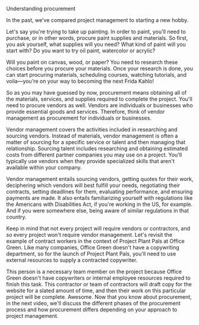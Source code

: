 Understanding procurement

In the past, we've compared project management to starting a new hobby.

Let's say you're trying to take up painting. In order to paint, you'll need to purchase, or in other words, procure paint supplies and materials. So first, you ask yourself,
what supplies will you need? What kind of paint will you start with? Do you want to try oil paint, watercolor or acrylic?

Will you paint on canvas, wood, or paper? You need to research these choices before you procure your materials. Once your research is done, you can start procuring materials,
scheduling courses, watching tutorials, and voila—you're on your way to becoming the next Frida Kahlo!

So as you may have guessed by now, procurement means obtaining all of the materials, services, and supplies required to complete the project. You'll need to procure vendors
as well. Vendors are individuals or businesses who provide essential goods and services. Therefore, think of vendor management as procurement for individuals or businesses.

Vendor management covers the activities included in researching and sourcing vendors. Instead of materials, vendor management is often a matter of sourcing for a specific
service or talent and then managing that relationship. Sourcing talent includes researching and obtaining estimated costs from different partner companies you may use on 
a project. You'll typically use vendors when they provide specialized skills that aren't available within your company.

Vendor management entails sourcing vendors, getting quotes for their work, deciphering which vendors will best fulfill your needs, negotiating their contracts, setting
deadlines for them, evaluating performance, and ensuring payments are made. It also entails familiarizing yourself with regulations like the Americans with Disabilities
Act, if you're working in the US, for example. And if you were somewhere else, being aware of similar regulations in that country. 

Keep in mind that not every project will require vendors or contractors, and so every project won't require vendor management. Let's revisit the example of contract 
workers in the context of Project Plant Pals at Office Green. Like many companies, Office Green doesn't have a copywriting department, so for the launch of Project 
Plant Pals, you'll need to use external resources to supply a contracted copywriter. 

This person is a necessary team member on the project because Office Green doesn't have copywriters or internal employee resources required to finish this task.
This contractor or team of contractors will draft copy for the website for a slated amount of time, and then their work on this particular project will be complete.
Awesome. Now that you know about procurement, in the next video, we'll discuss the different phases of the procurement process and how procurement differs depending
on your approach to project management. 
